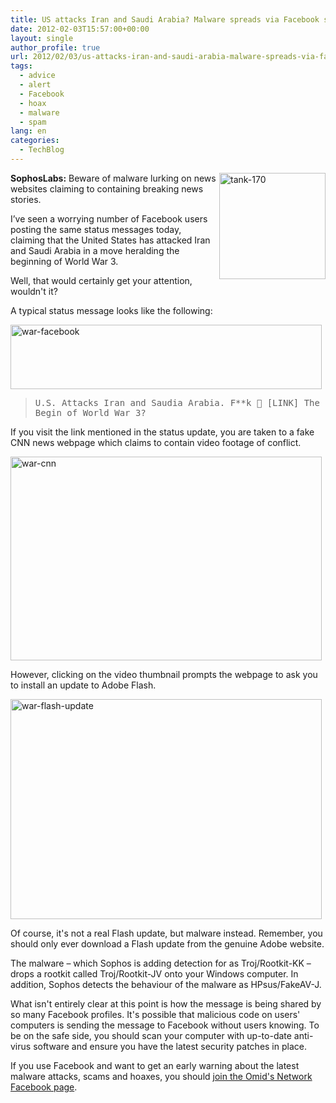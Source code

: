 ```yaml
---
title: US attacks Iran and Saudi Arabia? Malware spreads via Facebook status updates
date: 2012-02-03T15:57:00+00:00
layout: single
author_profile: true
url: 2012/02/03/us-attacks-iran-and-saudi-arabia-malware-spreads-via-facebook-status-updates/
tags:
  - advice
  - alert
  - Facebook
  - hoax
  - malware
  - spam
lang: en
categories: 
  - TechBlog
---
```

[<img title="tank-170" border="0" alt="tank-170" align="right" src="http://lh4.ggpht.com/-n1uO72D94ck/Tyv8BWu_1QI/AAAAAAAAEeI/MNbPd2_wFqE/tank-170_thumb%25255B1%25255D.jpg?imgmax=800" width="170" height="170" />](http://lh5.ggpht.com/-Wd_as3ImeP8/Tyv77DDdHhI/AAAAAAAAEeA/O9vrh7Anyso/s1600-h/tank-170%25255B3%25255D.jpg)**SophosLabs:** Beware of malware lurking on news websites claiming to containing breaking news stories. 

I’ve seen a worrying number of Facebook users posting the same status messages today, claiming that the United States has attacked Iran and Saudi Arabia in a move heralding the beginning of World War 3. 

Well, that would certainly get your attention, wouldn't it? 

A typical status message looks like the following: 

[<img title="war-facebook" border="0" alt="war-facebook" src="http://lh4.ggpht.com/-pJ-wi76CFoQ/Tyv8Pi2qC6I/AAAAAAAAEeY/wgxRYmDxjGU/war-facebook_thumb%25255B2%25255D.jpg?imgmax=800" width="498" height="103" />](http://lh6.ggpht.com/-ZzFsAwQv7Q4/Tyv8GFYKvUI/AAAAAAAAEeQ/cV3ULp_egWU/s1600-h/war-facebook%25255B4%25255D.jpg) 

> <tt>U.S. Attacks Iran and Saudia Arabia. F**k 🙁 [LINK] The Begin of World War 3?</tt>

If you visit the link mentioned in the status update, you are taken to a fake CNN news webpage which claims to contain video footage of conflict. 

[<img title="war-cnn" border="0" alt="war-cnn" src="http://lh6.ggpht.com/-OYb8VS3R1Tw/Tyv8nuHkQYI/AAAAAAAAEeo/vqQXJ_ABjcU/war-cnn_thumb%25255B2%25255D.jpg?imgmax=800" width="498" height="326" />](http://lh5.ggpht.com/-WEdc-x20OBM/Tyv8WAndamI/AAAAAAAAEeg/R6uMHVFlVQU/s1600-h/war-cnn%25255B4%25255D.jpg) 

However, clicking on the video thumbnail prompts the webpage to ask you to install an update to Adobe Flash. 

[<img title="war-flash-update" border="0" alt="war-flash-update" src="http://lh3.ggpht.com/-1d9Lq5slpUk/Tyv8z2u47FI/AAAAAAAAEe4/6aWR_BYsIKc/war-flash-update_thumb%25255B2%25255D.jpg?imgmax=800" width="498" height="352" />](http://lh3.ggpht.com/-fwXyTzCPKow/Tyv8u_3oE6I/AAAAAAAAEew/Y6xluwgafB0/s1600-h/war-flash-update%25255B4%25255D.jpg) 

Of course, it's not a real Flash update, but malware instead. Remember, you should only ever download a Flash update from the genuine Adobe website. 

The malware – which Sophos is adding detection for as Troj/Rootkit-KK – drops a rootkit called Troj/Rootkit-JV onto your Windows computer. In addition, Sophos detects the behaviour of the malware as HPsus/FakeAV-J. 

What isn't entirely clear at this point is how the message is being shared by so many Facebook profiles. It's possible that malicious code on users' computers is sending the message to Facebook without users knowing. To be on the safe side, you should scan your computer with up-to-date anti-virus software and ensure you have the latest security patches in place. 

If you use Facebook and want to get an early warning about the latest malware attacks, scams and hoaxes, you should <a href="https://www.facebook.com/omidsnetwork/" target="_blank">join the Omid's Network Facebook page</a>.